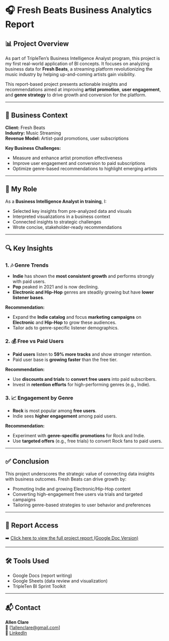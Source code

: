 # 🎧 Fresh Beats Business Analytics Report

## 📊 Project Overview

As part of TripleTen’s Business Intelligence Analyst program, this project is my first real-world application of BI concepts. It focuses on analyzing business data for **Fresh Beats**, a streaming platform revolutionizing the music industry by helping up-and-coming artists gain visibility.

This report-based project presents actionable insights and recommendations aimed at improving **artist promotion**, **user engagement**, and **genre strategy** to drive growth and conversion for the platform.

---

## 🧠 Business Context

**Client:** Fresh Beats  
**Industry:** Music Streaming  
**Revenue Model:** Artist-paid promotions, user subscriptions  

**Key Business Challenges:**
- Measure and enhance artist promotion effectiveness
- Improve user engagement and conversion to paid subscriptions
- Optimize genre-based recommendations to highlight emerging artists

---

## 🧩 My Role

As a **Business Intelligence Analyst in training**, I:
- Selected key insights from pre-analyzed data and visuals
- Interpreted visualizations in a business context
- Connected insights to strategic challenges
- Wrote concise, stakeholder-ready recommendations

---

## 🔍 Key Insights

### 1. 🎶 Genre Trends
- **Indie** has shown the **most consistent growth** and performs strongly with paid users.
- **Pop** peaked in 2021 and is now declining.
- **Electronic and Hip-Hop** genres are steadily growing but have **lower listener bases**.

**Recommendation:**  
- Expand the **Indie catalog** and focus **marketing campaigns** on **Electronic** and **Hip-Hop** to grow these audiences.
- Tailor ads to genre-specific listener demographics.

### 2. 💰 Free vs Paid Users
- **Paid users** listen to **59% more tracks** and show stronger retention.
- Paid user base is **growing faster** than the free tier.

**Recommendation:**  
- Use **discounts and trials** to **convert free users** into paid subscribers.
- Invest in **retention efforts** for high-performing genres (e.g., Indie).

### 3. 📈 Engagement by Genre
- **Rock** is most popular among **free users**.
- Indie sees **higher engagement** among paid users.

**Recommendation:**  
- Experiment with **genre-specific promotions** for Rock and Indie.
- Use **targeted offers** (e.g., free trials) to convert Rock fans to paid users.

---

## ✅ Conclusion

This project underscores the strategic value of connecting data insights with business outcomes. Fresh Beats can drive growth by:
- Promoting Indie and growing Electronic/Hip-Hop content
- Converting high-engagement free users via trials and targeted campaigns
- Tailoring genre-based strategies to user behavior and preferences

---

## 📄 Report Access

➡️ [Click here to view the full project report (Google Doc Version)]([https://your-google-doc-link.com](https://docs.google.com/document/d/1QeaB44hj2E7ma2SnMM_FDVcTIFIdttazbUjKrsPwjmM/edit?usp=sharing))  

---

## 🛠 Tools Used

- Google Docs (report writing)
- Google Sheets (data review and visualization)
- TripleTen BI Sprint Toolkit

---

## 📬 Contact

**Allen Clare**  
📧 [1allenclare@gmail.com]  
🔗 [LinkedIn]([https://linkedin.com/in/yourprofile](https://www.linkedin.com/in/1allenclare/))


